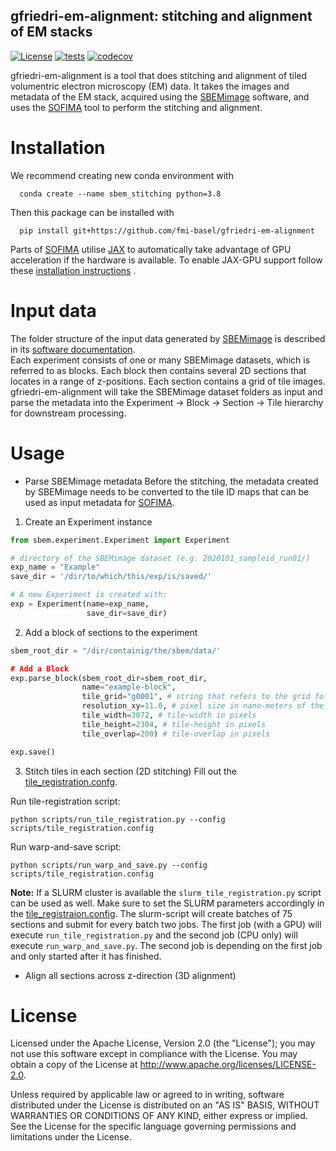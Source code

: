 gfriedri-em-alignment: stitching and alignment of  EM stacks
-----------------------------------------------------
[![License](https://img.shields.io/badge/License-Apache%202.0-blue.svg)](https://opensource.org/licenses/Apache-2.0)
[![tests](https://github.com/fmi-basel/gfriedri-em-alignment/workflows/tests/badge.svg)](https://github.com/fmi-basel/gfriedri-em-alignment/actions)
[![codecov](https://codecov.io/gh/fmi-basel/gfriedri-em-alignment/branch/main/graph/badge.svg)](https://app.codecov.io/gh/fmi-basel/gfriedri-em-alignment)

gfriedri-em-alignment is a tool that does stitching and alignment of tiled
volumentric electron microscopy (EM) data. It takes the images and metadata of
the EM stack, acquired using
the [SBEMimage](https://github.com/SBEMimage/SBEMimage) software, and uses
the [SOFIMA](https://github.com/google-research/sofima) tool to perform the
stitching and alignment.

# Installation

We recommend creating new conda environment with

```shell
  conda create --name sbem_stitching python=3.8
```

Then this package can be installed with

```shell
  pip install git+https://github.com/fmi-basel/gfriedri-em-alignment
```

Parts of [SOFIMA](https://github.com/google-research/sofima)
utilise [JAX](https://github.com/google/jax) to automatically take advantage of
GPU acceleration if the hardware is available. To enable JAX-GPU support follow
these [installation instructions](https://github.com/google/jax#pip-installation-gpu-cuda)
.

# Input data

The folder structure of the input data generated
by [SBEMimage](https://github.com/SBEMimage/SBEMimage) is described in
its [software documentation](https://sbemimage.readthedocs.io/en/latest/datasets.html).<br/>
Each experiment consists of one or many SBEMimage datasets, which is referred
to as blocks. Each block then contains several 2D sections that locates in a
range of z-positions. Each section contains a grid of tile images.<br/>
gfriedri-em-alignment will take the SBEMimage dataset folders as input and
parse the metadata into the Experiment -> Block -> Section -> Tile hierarchy
for downstream processing.

# Usage

- Parse SBEMimage metadata Before the stitching, the metadata created by
  SBEMimage needs to be converted to the tile ID maps that can be used as input
  metadata for [SOFIMA](https://github.com/google-research/sofima).

1. Create an Experiment instance

``` python
from sbem.experiment.Experiment import Experiment

# directory of the SBEMimage dataset (e.g. 2020101_sampleid_run01/)
exp_name = "Example"
save_dir = '/dir/to/which/this/exp/is/saved/'

# A new Experiment is created with:
exp = Experiment(name=exp_name,
                 save_dir=save_dir)

```

2. Add a block of sections to the experiment

``` python
sbem_root_dir = "/dir/containig/the/sbem/data/'

# Add a Block
exp.parse_block(sbem_root_dir=sbem_root_dir,
                name="example-block",
                tile_grid="g0001", # string that refers to the grid folder
                resolution_xy=11.0, # pixel size in nano-meters of the tiles
                tile_width=3072, # tile-width in pixels
                tile_height=2304, # tile-height in pixels
                tile_overlap=200) # tile-overlap in pixels

exp.save()
```

3. Stitch tiles in each section (2D stitching)
Fill out the [tile_registration.confg](./scripts/tile_registration.config).

Run tile-registration script:
```shell
python scripts/run_tile_registration.py --config scripts/tile_registration.config
```

Run warp-and-save script:
```shell
python scripts/run_warp_and_save.py --config scripts/tile_registration.config
```

__Note:__ If a SLURM cluster is available the `slurm_tile_registration.py`
script can be used as well. Make sure to set the SLURM parameters
accordingly in the [tile_registraion.config](./scripts/tile_registration.config).
The slurm-script will create batches of 75 sections and submit for every
batch two jobs. The first job (with a GPU) will execute
`run_tile_registration.py` and the second job (CPU only) will execute
`run_warp_and_save.py`. The second job is depending on the first job and
only started after it has finished.

- Align all sections across z-direction (3D alignment)

# License

Licensed under the Apache License, Version 2.0 (the "License"); you may not use
this software except in compliance with the License. You may obtain a copy of
the License at http://www.apache.org/licenses/LICENSE-2.0.

Unless required by applicable law or agreed to in writing, software distributed
under the License is distributed on an "AS IS" BASIS, WITHOUT WARRANTIES OR
CONDITIONS OF ANY KIND, either express or implied. See the License for the
specific language governing permissions and limitations under the License.
